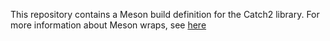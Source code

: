 This repository contains a Meson build definition for the Catch2 library. For
more information about Meson wraps, see
[here](http://mesonbuild.com/Wrap-dependency-system-manual.html)